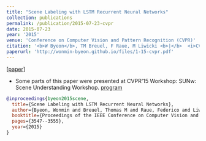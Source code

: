 ```yaml
---
title: "Scene Labeling with LSTM Recurrent Neural Networks"
collection: publications
permalink: /publication/2015-07-23-cvpr
date: 2015-07-23
year: '2015'
venue: 'Conference on Computer Vision and Pattern Recognition (CVPR)'
citation: '<b>W Byeon</b>, TM Breuel, F Raue, M Liwicki <b>|</b>  <i>CVPR 2015</i>'
paperurl: 'http://wonmin-byeon.github.io/files/1-15-cvpr.pdf'
---
```

[[paper]](https://www.cv-foundation.org/openaccess/content_cvpr_2015/papers/Byeon_Scene_Labeling_With_2015_CVPR_paper.pdf)

* Some parts of this paper were presented at CVPR'15 Workshop: SUNw: Scene Understanding Workshop. [program](http://sunw.csail.mit.edu/2015/posters.html)

```bib
@inproceedings{byeon2015scene,
  title={Scene Labeling with LSTM Recurrent Neural Networks},
  author={Byeon, Wonmin and Breuel, Thomas M and Raue, Federico and Liwicki, Marcus},
  booktitle={Proceedings of the IEEE Conference on Computer Vision and Pattern Recognition},
  pages={3547--3555},
  year={2015}
}
```